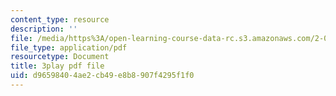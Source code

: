 ```yaml
---
content_type: resource
description: ''
file: /media/https%3A/open-learning-course-data-rc.s3.amazonaws.com/2-003sc-engineering-dynamics-fall-2011/d96598404ae2cb49e8b8907f4295f1f0_zhk9xLjrmi4.pdf
file_type: application/pdf
resourcetype: Document
title: 3play pdf file
uid: d9659840-4ae2-cb49-e8b8-907f4295f1f0
---
```

